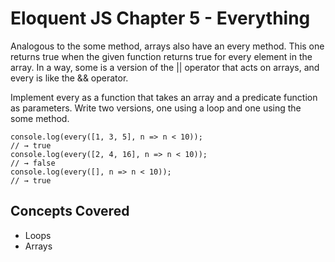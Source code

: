 # Eloquent JS Chapter 5 - Everything

Analogous to the some method, arrays also have an every method. This one returns true when the given function returns true for every element in the array. In a way, some is a version of the || operator that acts on arrays, and every is like the && operator.

Implement every as a function that takes an array and a predicate function as parameters. Write two versions, one using a loop and one using the some method.

```
console.log(every([1, 3, 5], n => n < 10));
// → true
console.log(every([2, 4, 16], n => n < 10));
// → false
console.log(every([], n => n < 10));
// → true
```

## Concepts Covered
- Loops
- Arrays